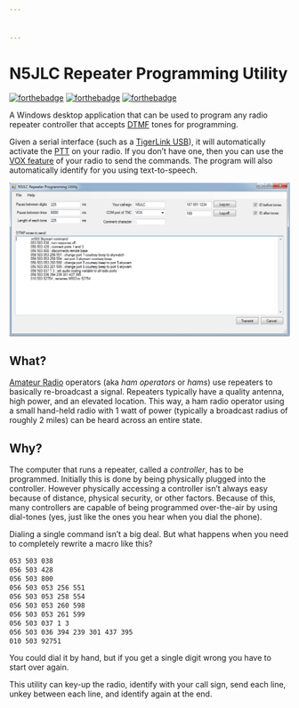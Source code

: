 ```yaml
---


---
```


<h1 id="n5jlc-repeater-programming-utility">N5JLC Repeater Programming Utility</h1>
<p><a href="http://forthebadge.com"><img src="http://forthebadge.com/images/badges/contains-technical-debt.svg" alt="forthebadge"></a>
<a href="http://forthebadge.com"><img src="http://forthebadge.com/images/badges/winter-is-coming.svg" alt="forthebadge"></a>
<a href="http://forthebadge.com"><img src="http://forthebadge.com/images/badges/powered-by-electricity.svg" alt="forthebadge"></a></p>
<p>A Windows desktop application that can be used to program any radio repeater controller that accepts <a href="https://en.wikipedia.org/wiki/Dual-tone_multi-frequency_signaling">DTMF</a> tones for programming.</p>
<p>Given a serial interface (such as a <a href="http://www.tigertronics.com/signalnk.htm">TigerLink USB</a>), it will automatically activate the <a href="https://en.wikipedia.org/wiki/Push-to-talk">PTT</a> on your radio.  If you don’t have one, then you can use the <a href="https://en.wikipedia.org/wiki/Voice-operated_switch">VOX feature</a> of your radio to send the commands.  The program will also automatically identify for you using text-to-speech.</p>
<p><img src="https://raw.githubusercontent.com/JoshuaCarroll/RepeaterProgrammingUtility/screenshots/screenshot.png" alt="Screenshot of the N5JLC Repeater Programming Utility with several lines of repeater programming code."></p>
<h2 id="what">What?</h2>
<p><a href="http://www.arrl.org/what-is-amateur-radio">Amateur Radio</a> operators (aka <em>ham operators</em> or <em>hams</em>) use repeaters to basically re-broadcast a signal. Repeaters typically have a quality antenna, high power, and an elevated location.  This way, a ham radio operator using a small hand-held radio with 1 watt of power (typically a broadcast radius of roughly 2 miles) can be heard across an entire state.</p>
<h2 id="why">Why?</h2>
<p>The computer that runs a repeater, called a <em>controller</em>, has to be programmed. Initially this is done by being physically plugged into the controller.  However physically accessing a controller isn’t always easy because of distance, physical security, or other factors.  Because of this, many controllers are capable of being programmed over-the-air by using dial-tones (yes, just like the ones you hear when you dial the phone).</p>
<p>Dialing a single command isn’t a big deal.  But what happens when you need to completely rewrite a macro like this?</p>
<pre><code>053 503 038 
056 503 428
056 503 800
056 503 053 256 551
056 503 053 258 554
056 503 053 260 598 
056 503 053 261 599 
056 503 037 1 3 
056 503 036 394 239 301 437 395
010 503 92751
</code></pre>
<p>You could dial it by hand, but if you get a single digit wrong you have to start over again.</p>
<p>This utility can key-up the radio, identify with your call sign, send each line, unkey between each line, and identify again at the end.</p>

